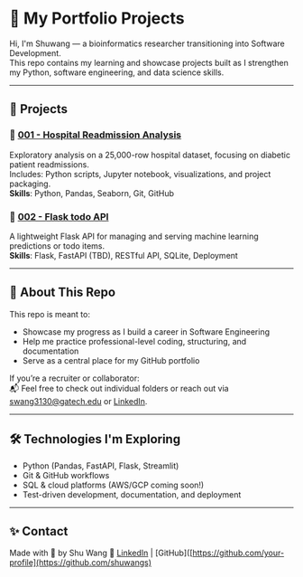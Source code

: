 # 💼 My Portfolio Projects

Hi, I'm Shuwang — a bioinformatics researcher transitioning into Software Development.  
This repo contains my learning and showcase projects built as I strengthen my Python, software engineering, and data science skills.

---

## 📁 Projects

### 🔹 [001 - Hospital Readmission Analysis](./001-readmission-analysis)
Exploratory analysis on a 25,000-row hospital dataset, focusing on diabetic patient readmissions.  
Includes: Python scripts, Jupyter notebook, visualizations, and project packaging.  
**Skills**: Python, Pandas, Seaborn, Git, GitHub

### 🔹 [002 - Flask todo API](https://github.com/shuwangs/portfolio/tree/main/002-flask-todo-api)
A lightweight Flask API for managing and serving machine learning predictions or todo items.  
**Skills**: Flask, FastAPI (TBD), RESTful API, SQLite, Deployment

---

## 📌 About This Repo

This repo is meant to:
- Showcase my progress as I build a career in Software Engineering
- Help me practice professional-level coding, structuring, and documentation
- Serve as a central place for my GitHub portfolio

If you’re a recruiter or collaborator:  
📬 Feel free to check out individual folders or reach out via [swang3130@gatech.edu](swang3130@gatech.edu) or [LinkedIn](https://www.linkedin.com/in/shuuwang/).

---

## 🛠️ Technologies I'm Exploring

- Python (Pandas, FastAPI, Flask, Streamlit)
- Git & GitHub workflows
- SQL & cloud platforms (AWS/GCP coming soon!)
- Test-driven development, documentation, and deployment

---

## ✨ Contact

Made with 💛 by Shu Wang 
🔗 [LinkedIn](https://www.linkedin.com/in/shuuwang/) | [GitHub]([https://github.com/your-profile](https://github.com/shuwangs)
